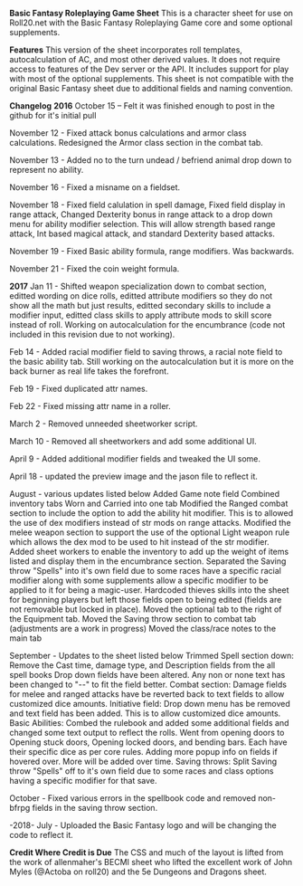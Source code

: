 **Basic Fantasy Roleplaying Game Sheet**
This is a character sheet for use on Roll20.net with the Basic Fantasy Roleplaying Game core and some optional supplements.

**Features**
This version of the sheet incorporates roll templates, autocalculation of AC, and most other derived values. It does not require access to features of the Dev server or the API. It includes support for play with most of the optional supplements. This sheet is not compatible with the original Basic Fantasy sheet due to additional fields and naming convention. 

**Changelog**
**2016**
October 15 – Felt it was finished enough to post in the github for it's initial pull

November 12 - Fixed attack bonus calculations and armor class calculations. Redesigned the Armor class section in the combat tab.

November 13 - Added no to the turn undead / befriend animal drop down to represent no ability.

November 16 - Fixed a misname on a fieldset.

November 18 - Fixed field calulation in spell damage, Fixed field display in range attack, Changed Dexterity bonus in range attack to a drop down menu for ability modifier selection. This will allow strength based range attack, Int based magical attack, and standard Dexterity based attacks.

November 19 - Fixed Basic ability formula, range modifiers. Was backwards.

November 21 - Fixed the coin weight formula.

**2017**
Jan 11 - Shifted weapon specialization down to combat section, editted wording on dice rolls, editted attribute modifiers so they do not show all the math but just results, editted secondary skills to include a modifier input, editted class skills to apply attribute mods to skill score instead of roll. Working on autocalculation for the encumbrance (code not included in this revision due to not working).

Feb 14 - Added racial modifier field to saving throws, a racial note field to the basic ability tab. Still working on the autocalculation but it is more on the back burner as real life takes the forefront.

Feb 19 - Fixed duplicated attr names.

Feb 22 - Fixed missing attr name in a roller.

March 2 - Removed unneeded sheetworker script.

March 10 - Removed all sheetworkers and add some additional UI.

April 9 - Added additional modifier fields and tweaked the UI some.

April 18 - updated the preview image and the jason file to reflect it.

August - various updates listed below
          Added Game note field
          Combined inventory tabs Worn and Carried into one tab
          Modified the Ranged combat section to include the option to add the ability hit modifier. This is to allowed the use of dex modifiers instead of str mods on range attacks.
          Modified the melee weapon section to support the use of the optional Light weapon rule which allows the dex mod to be used to hit instead of the str modifier.
          Added sheet workers to enable the inventory to add up the weight of items listed and display them in the encumbrance section.
          Separated the Saving throw "Spells" into it's own field due to some races have a specific racial modifier along with some supplements allow a specific modifier to be applied to it for being a magic-user.
          Hardcoded thieves skills into the sheet for beginning players but left those fields open to being edited (fields are not removable but locked in place).
          Moved the optional tab to the right of the Equipment tab.
          Moved the Saving throw section to combat tab (adjustments are a work in progress)
          Moved the class/race notes to the main tab
          
September - Updates to the sheet listed below
          Trimmed Spell section down: Remove the Cast time, damage type, and Description fields from the all spell books
          Drop down fields have been altered. Any non or none text has been changed to "--" to fit the field better.
          Combat section: Damage fields for melee and ranged attacks have be reverted back to text fields to allow customized dice amounts.
          Initiative field: Drop down menu has be removed and text field has been added. This is to allow customized dice amounts.
          Basic Abilities: Combed the rulebook and added some additional fields and changed some text output to reflect the rolls.
          Went from opening doors to Opening stuck doors, Opening locked doors, and bending bars. Each have their specific dice as per core rules.
          Adding more popup info on fields if hovered over. More will be added over time.
          Saving throws: Split Saving throw "Spells" off to it's own field due to some races and class options having a specific modifier for that save.
          
October - Fixed various errors in the spellbook code and removed non-bfrpg fields in the saving throw section.

-2018-
July - Uploaded the Basic Fantasy logo and will be changing the code to reflect it.
          
**Credit Where Credit is Due**
The CSS and much of the layout is lifted from the work of allenmaher's BECMI sheet who lifted the excellent work of John Myles (@Actoba on roll20) and the 5e Dungeons and Dragons sheet.
